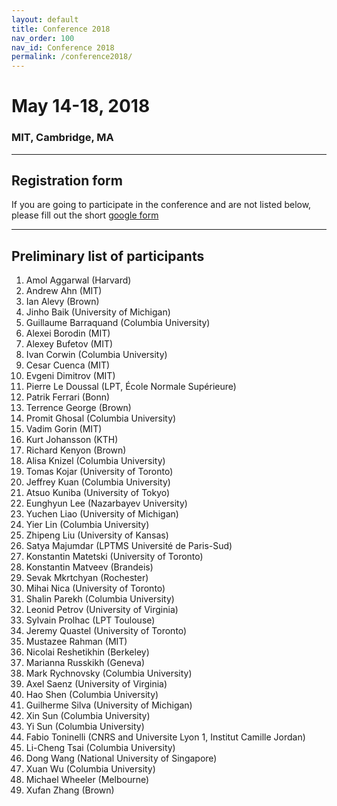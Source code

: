 ```yaml
---
layout: default
title: Conference 2018
nav_order: 100
nav_id: Conference 2018
permalink: /conference2018/
---
```


# May 14-18, 2018

### MIT, Cambridge, MA

---

## Registration form

If you are going to participate in the conference and are not listed below, please fill out the short [google form](https://docs.google.com/forms/d/e/1FAIpQLSd1VkdcfST04yqtHNogt8T3s84q58-Y937EFaGDajveq9M67w/viewform)

---

## Preliminary list of participants

1. Amol Aggarwal (Harvard)
1. Andrew Ahn (MIT)
1. Ian Alevy (Brown)
1. Jinho Baik (University of Michigan)
1. Guillaume Barraquand (Columbia University)
1. Alexei Borodin (MIT)
1. Alexey Bufetov (MIT)
1. Ivan Corwin (Columbia University)
1. Cesar Cuenca (MIT)
1. Evgeni Dimitrov (MIT)
1. Pierre Le Doussal (LPT, École Normale Supérieure)
1. Patrik Ferrari (Bonn)
1. Terrence George (Brown)
1. Promit Ghosal (Columbia University)
1. Vadim Gorin (MIT)
1. Kurt Johansson (KTH)
1. Richard Kenyon (Brown)
1. Alisa Knizel (Columbia University)
1. Tomas Kojar (University of Toronto)
1. Jeffrey Kuan (Columbia University)
1. Atsuo Kuniba (University of Tokyo)
1. Eunghyun Lee (Nazarbayev University)
1. Yuchen Liao (University of Michigan)
1. Yier Lin (Columbia University)
1. Zhipeng Liu (University of Kansas)
1. Satya Majumdar (LPTMS Université de Paris-Sud)
1. Konstantin Matetski (University of Toronto)
1. Konstantin Matveev (Brandeis)
1. Sevak Mkrtchyan (Rochester)
1. Mihai Nica (University of Toronto)
1. Shalin Parekh (Columbia University)
1. Leonid Petrov (University of Virginia)
1. Sylvain Prolhac (LPT Toulouse)
1. Jeremy Quastel (University of Toronto)
1. Mustazee Rahman (MIT)
1. Nicolai Reshetikhin (Berkeley)
1. Marianna Russkikh (Geneva)
1. Mark Rychnovsky (Columbia University)
1. Axel Saenz (University of Virginia)
1. Hao Shen (Columbia University)
1. Guilherme Silva (University of Michigan)
1. Xin Sun (Columbia University)
1. Yi Sun (Columbia University)
1. Fabio Toninelli (CNRS and Universite Lyon 1, Institut Camille Jordan)
1. Li-Cheng Tsai (Columbia University)
1. Dong Wang (National University of Singapore)
1. Xuan Wu (Columbia University)
1. Michael Wheeler (Melbourne)
1. Xufan Zhang (Brown)

<!-- 1. Drazen Petrovic	(IUPUI, Indianapolis) -->
